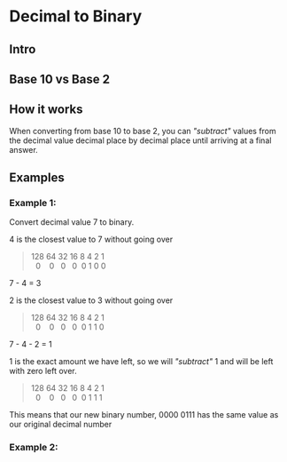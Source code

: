 # Decimal to Binary

## Intro

## Base 10 vs Base 2

## How it works
When converting from base 10 to base 2, you can *"subtract"* values from the decimal value decimal place by decimal place until arriving at a final answer.

## Examples

### Example 1:

Convert decimal value 7 to binary.

4 is the closest value to 7 without going over

> 128 64 32 16 8 4 2 1  
> &nbsp;&nbsp;0&nbsp;&nbsp;&nbsp;&nbsp;0&nbsp;&nbsp;&nbsp;0&nbsp;&nbsp;&nbsp;0&nbsp;&nbsp;0 1 0 0

7 - 4 = 3
 
2 is the closest value to 3 without going over
 
> 128 64 32 16 8 4 2 1  
> &nbsp;&nbsp;0&nbsp;&nbsp;&nbsp;&nbsp;0&nbsp;&nbsp;&nbsp;0&nbsp;&nbsp;&nbsp;0&nbsp;&nbsp;0 1 1 0
  
7 - 4 - 2 = 1
  
1 is the exact amount we have left, so we will *"subtract"* 1 and will be left with zero left over.

> 128 64 32 16 8 4 2 1  
> &nbsp;&nbsp;0&nbsp;&nbsp;&nbsp;&nbsp;0&nbsp;&nbsp;&nbsp;0&nbsp;&nbsp;&nbsp;0&nbsp;&nbsp;0 1 1 1
 
This means that our new binary number, 0000 0111 has the same value
as our original decimal number

### Example 2:
